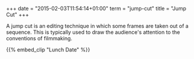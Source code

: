 +++
date = "2015-02-03T11:54:14+01:00"
term = "jump-cut"
title = "Jump Cut"
+++

A jump cut is an editing technique in which some frames are taken out
of a sequence. This is typically used to draw the audience's attention
to the conventions of filmmaking.

{{% embed_clip "Lunch Date" %}}
